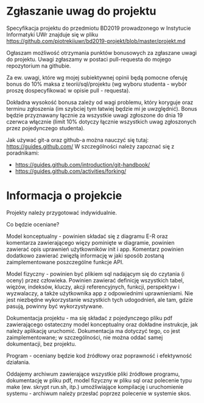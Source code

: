 # Zgłaszanie uwag do projektu 

Specyfikacja projektu do przedmiotu BD2019 prowadzonego w Instytucie Informatyki UWr znajduje się w pliku https://github.com/piotrekiiuwr/bd2019-projekt/blob/master/projekt.md

Ogłaszam możliwość otrzymania punktów bonusowych za zgłaszane uwagi do projektu. Uwagi zgłaszamy w postaci pull-requesta do mojego repozytorium na githubie.

Za ew. uwagi, które wg mojej subiektywnej opinii będą pomocne oferuję bonus do 10% maksa z teorii/sql/projektu (wg wyboru studenta - wybór proszę dospecyfikować w opisie pull - requesta).

Dokładna wysokość bonusa zależy od wagi problemu, który koryguje oraz terminu zgłoszenia (im szybciej tym łatwiej będzie mi je uwzględnić). Bonus będzie przyznawany łącznie za wszystkie uwagi zgłoszone do dnia 19 czerwca włącznie (limit 10% dotyczy łącznie wszystkich uwag zgłoszonych przez pojedynczego studenta).

Jak używać git-a oraz github-a można nauczyć się tutaj: https://guides.github.com/
W szczególności należy zapoznać się z poradnikami: 
* https://guides.github.com/introduction/git-handbook/
* https://guides.github.com/activities/forking/

# Informacja o projekcie

Projekty należy przygotować indywidualnie.

Co będzie oceniane?

Model konceptualny - powinien składać się z diagramu E-R oraz komentarza zawierającego więzy pominięte w diagramie, powinien zawierać opis uprawnień użytkowników init i app. Komentarz powinien dodatkowo zawierać zwięzłą informację w jaki sposób zostaną zaimplementowane poszczególne funkcje API.

Model fizyczny - powinien być plikiem sql nadającym się do czytania (i oceny) przez człowieka. Powinien zawierać definicję wszystkich tabel, więzów, indeksów, kluczy, akcji referencyjnych, funkcji, perspektyw i wyzwalaczy, a także użytkownika app z odpowiednimi uprawnieniami. Nie jest niezbędne wykorzystanie wszystkich tych udogodnień, ale tam, gdzie pasują, powinny być wykorzystywane.

Dokumentacja projektu - ma się składać z pojedynczego pliku pdf zawierającego ostateczny model konceptualny oraz dokładne instrukcje, jak należy aplikację uruchomić. Dokumentacja ma dotyczyć tego, co jest zaimplementowane; w szczególności, nie można oddać samej dokumentacji, bez projektu.

Program - oceniany będzie kod źródłowy oraz poprawność i efektywność działania.

Oddajemy archiwum zawierające wszystkie pliki źródłowe programu, dokumentację w pliku pdf, model fizyczny w pliku sql oraz polecenie typu make (ew. skrypt run.sh, itp.) umożliwiające kompilację i uruchomienie systemu - archiwum należy przesłać poprzez polecenie w systemie skos.

